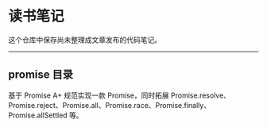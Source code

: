 # 读书笔记

这个仓库中保存尚未整理成文章发布的代码笔记。

---

## promise 目录

基于 Promise A+ 规范实现一款 Promise，同时拓展 Promise.resolve、Promise.reject、Promise.all、Promise.race、Promise.finally、Promise.allSettled 等。
